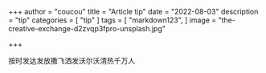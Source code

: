 +++
author = "coucou"
title = "Article tip"
date = "2022-08-03"
description = "tip"
categories = [
    "tip"
]
tags = [
    "markdown123",
]
image = "the-creative-exchange-d2zvqp3fpro-unsplash.jpg"

+++

按时发达发放撒飞洒发沃尔沃清热千万人